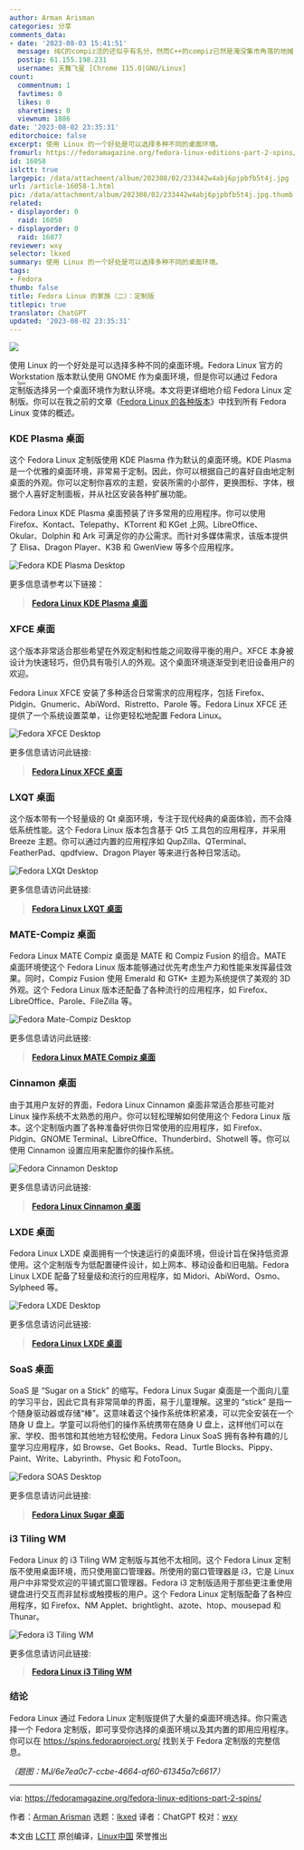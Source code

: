 ```yaml
---
author: Arman Arisman
categories: 分享
comments_data:
- date: '2023-08-03 15:41:51'
  message: 纯C的compiz活的还似乎有名分，然而C++的compiz已然是淹没集市角落的地摊了。
  postip: 61.155.198.231
  username: 天舞飞星 [Chrome 115.0|GNU/Linux]
count:
  commentnum: 1
  favtimes: 0
  likes: 0
  sharetimes: 0
  viewnum: 1886
date: '2023-08-02 23:35:31'
editorchoice: false
excerpt: 使用 Linux 的一个好处是可以选择多种不同的桌面环境。
fromurl: https://fedoramagazine.org/fedora-linux-editions-part-2-spins/
id: 16058
islctt: true
largepic: /data/attachment/album/202308/02/233442w4abj6pjpbfb5t4j.jpg
url: /article-16058-1.html
pic: /data/attachment/album/202308/02/233442w4abj6pjpbfb5t4j.jpg.thumb.jpg
related:
- displayorder: 0
  raid: 16050
- displayorder: 0
  raid: 16077
reviewer: wxy
selector: lkxed
summary: 使用 Linux 的一个好处是可以选择多种不同的桌面环境。
tags:
- Fedora
thumb: false
title: Fedora Linux 的家族（二）：定制版
titlepic: true
translator: ChatGPT
updated: '2023-08-02 23:35:31'
---
```


![](/data/attachment/album/202308/02/233442w4abj6pjpbfb5t4j.jpg)


使用 Linux 的一个好处是可以选择多种不同的桌面环境。Fedora Linux 官方的 Workstation 版本默认使用 GNOME 作为桌面环境，但是你可以通过 Fedora <ruby> 定制版 <rt>  Spin </rt></ruby> 选择另一个桌面环境作为默认环境。本文将更详细地介绍 Fedora Linux 定制版。你可以在我之前的文章《[Fedora Linux 的各种版本](/article-15003-1.html)》中找到所有 Fedora Linux 变体的概述。


### KDE Plasma 桌面


这个 Fedora Linux 定制版使用 KDE Plasma 作为默认的桌面环境。KDE Plasma 是一个优雅的桌面环境，非常易于定制。因此，你可以根据自己的喜好自由地定制桌面的外观。你可以定制你喜欢的主题，安装所需的小部件，更换图标、字体，根据个人喜好定制面板，并从社区安装各种扩展功能。


Fedora Linux KDE Plasma 桌面预装了许多常用的应用程序。你可以使用 Firefox、Kontact、Telepathy、KTorrent 和 KGet 上网。LibreOffice、Okular、Dolphin 和 Ark 可满足你的办公需求。而针对多媒体需求，该版本提供了 Elisa、Dragon Player、K3B 和 GwenView 等多个应用程序。


![Fedora KDE Plasma Desktop](/data/attachment/album/202308/02/233534iv1uhdu05f3f07cw.jpg)


更多信息请参考以下链接：



> 
> **[Fedora Linux KDE Plasma 桌面](https://spins.fedoraproject.org/en/kde/)**
> 
> 
> 


### XFCE 桌面


这个版本非常适合那些希望在外观定制和性能之间取得平衡的用户。XFCE 本身被设计为快速轻巧，但仍具有吸引人的外观。这个桌面环境逐渐受到老旧设备用户的欢迎。


Fedora Linux XFCE 安装了多种适合日常需求的应用程序，包括 Firefox、Pidgin、Gnumeric、AbiWord、Ristretto、Parole 等。Fedora Linux XFCE 还提供了一个系统设置菜单，让你更轻松地配置 Fedora Linux。


![Fedora XFCE Desktop](/data/attachment/album/202308/02/233535j3rjdpwuvvmyxjz7.jpg)


更多信息请访问此链接:



> 
> **[Fedora Linux XFCE 桌面](https://spins.fedoraproject.org/en/xfce/)**
> 
> 
> 


### LXQT 桌面


这个版本带有一个轻量级的 Qt 桌面环境，专注于现代经典的桌面体验，而不会降低系统性能。这个 Fedora Linux 版本包含基于 Qt5 工具包的应用程序，并采用 Breeze 主题。你可以通过内置的应用程序如 QupZilla、QTerminal、FeatherPad、qpdfview、Dragon Player 等来进行各种日常活动。


![Fedora LXQt Desktop](/data/attachment/album/202308/02/233536a2qednmd2z3b227q.jpg)


更多信息请访问此链接:



> 
> **[Fedora Linux LXQT 桌面](https://spins.fedoraproject.org/en/lxqt/)**
> 
> 
> 


### MATE-Compiz 桌面


Fedora Linux MATE Compiz 桌面是 MATE 和 Compiz Fusion 的组合。MATE 桌面环境使这个 Fedora Linux 版本能够通过优先考虑生产力和性能来发挥最佳效果。同时，Compiz Fusion 使用 Emerald 和 GTK+ 主题为系统提供了美观的 3D 外观。这个 Fedora Linux 版本还配备了各种流行的应用程序，如 Firefox、LibreOffice、Parole、FileZilla 等。


![Fedora Mate-Compiz Desktop](/data/attachment/album/202308/02/233537djccbchj0o87v0o0.jpg)


更多信息请访问此链接:



> 
> **[Fedora Linux MATE Compiz 桌面](https://spins.fedoraproject.org/en/mate-compiz/)**
> 
> 
> 


### Cinnamon 桌面


由于其用户友好的界面，Fedora Linux Cinnamon 桌面非常适合那些可能对 Linux 操作系统不太熟悉的用户。你可以轻松理解如何使用这个 Fedora Linux 版本。这个定制版内置了各种准备好供你日常使用的应用程序，如 Firefox、Pidgin、GNOME Terminal、LibreOffice、Thunderbird、Shotwell 等。你可以使用 Cinnamon 设置应用来配置你的操作系统。


![Fedora Cinnamon Desktop](/data/attachment/album/202308/02/233538ioeg2sgspsbuhe49.jpg)


更多信息请访问此链接:



> 
> **[Fedora Linux Cinnamon 桌面](https://spins.fedoraproject.org/en/cinnamon/)**
> 
> 
> 


### LXDE 桌面


Fedora Linux LXDE 桌面拥有一个快速运行的桌面环境，但设计旨在保持低资源使用。这个定制版专为低配置硬件设计，如上网本、移动设备和旧电脑。Fedora Linux LXDE 配备了轻量级和流行的应用程序，如 Midori、AbiWord、Osmo、Sylpheed 等。


![Fedora LXDE Desktop](/data/attachment/album/202308/02/233538xggygvq8vi2b898x.jpg)


更多信息请访问此链接:



> 
> **[Fedora Linux LXDE 桌面](https://spins.fedoraproject.org/en/lxde/)**
> 
> 
> 


### SoaS 桌面


SoaS 是 “Sugar on a Stick” 的缩写。Fedora Linux Sugar 桌面是一个面向儿童的学习平台，因此它具有非常简单的界面，易于儿童理解。这里的 “stick” 是指一个随身驱动器或存储“棒”。这意味着这个操作系统体积紧凑，可以完全安装在一个随身 U 盘上。学童可以将他们的操作系统携带在随身 U 盘上，这样他们可以在家、学校、图书馆和其他地方轻松使用。Fedora Linux SoaS 拥有各种有趣的儿童学习应用程序，如 Browse、Get Books、Read、Turtle Blocks、Pippy、Paint、Write、Labyrinth、Physic 和 FotoToon。


![Fedora SOAS Desktop](/data/attachment/album/202308/02/233539jrvavsv3o0zeevdn.jpg)


更多信息请访问此链接:



> 
> **[Fedora Linux Sugar 桌面](https://spins.fedoraproject.org/en/soas/)**
> 
> 
> 


### i3 Tiling WM


Fedora Linux 的 i3 Tiling WM 定制版与其他不太相同。这个 Fedora Linux 定制版不使用桌面环境，而只使用窗口管理器。所使用的窗口管理器是 i3，它是 Linux 用户中非常受欢迎的平铺式窗口管理器。Fedora i3 定制版适用于那些更注重使用键盘进行交互而非鼠标或触摸板的用户。这个 Fedora Linux 定制版配备了各种应用程序，如 Firefox、NM Applet、brightlight、azote、htop、mousepad 和 Thunar。


![Fedora i3 Tiling WM](/data/attachment/album/202308/02/233540pk866298884bbhv9.jpg)


更多信息请访问此链接:



> 
> **[Fedora Linux i3 Tiling WM](https://spins.fedoraproject.org/en/i3/)**
> 
> 
> 


### 结论


Fedora Linux 通过 Fedora Linux 定制版提供了大量的桌面环境选择。你只需选择一个 Fedora 定制版，即可享受你选择的桌面环境以及其内置的即用应用程序。你可以在 <https://spins.fedoraproject.org/> 找到关于 Fedora 定制版的完整信息。


*（题图：MJ/6e7ea0c7-ccbe-4664-af60-61345a7c6617）*




---


via: <https://fedoramagazine.org/fedora-linux-editions-part-2-spins/>


作者：[Arman Arisman](https://fedoramagazine.org/author/armanwu/) 选题：[lkxed](https://github.com/lkxed) 译者：ChatGPT 校对：[wxy](https://github.com/wxy)


本文由 [LCTT](https://github.com/LCTT/TranslateProject) 原创编译，[Linux中国](https://linux.cn/) 荣誉推出